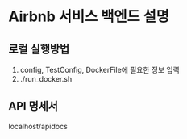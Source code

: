 # Airbnb 서비스 백엔드 설명

## 로컬 실행방법
1. config, TestConfig, DockerFile에 필요한 정보 입력
2. ./run_docker.sh

## API 명세서
localhost/apidocs
